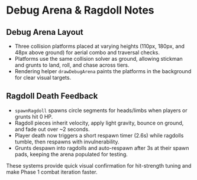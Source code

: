 # Debug Arena & Ragdoll Notes

## Debug Arena Layout
- Three collision platforms placed at varying heights (110px, 180px, and 48px above ground) for aerial combo and traversal checks.
- Platforms use the same collision solver as ground, allowing stickman and grunts to land, roll, and chase across tiers.
- Rendering helper `drawDebugArena` paints the platforms in the background for clear visual targets.

## Ragdoll Death Feedback
- `spawnRagdoll` spawns circle segments for heads/limbs when players or grunts hit 0 HP.
- Ragdoll pieces inherit velocity, apply light gravity, bounce on ground, and fade out over ~2 seconds.
- Player death now triggers a short respawn timer (2.6s) while ragdolls tumble, then respawns with invulnerability.
- Grunts despawn into ragdolls and auto-respawn after 3s at their spawn pads, keeping the arena populated for testing.

These systems provide quick visual confirmation for hit-strength tuning and make Phase 1 combat iteration faster.
